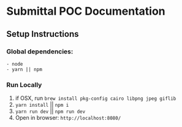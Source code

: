 # Submittal POC Documentation
## Setup Instructions
### Global dependencies:
    - node
    - yarn || npm

### Run Locally
1. if OSX, run `brew install pkg-config cairo libpng jpeg giflib`
1. `yarn install` || `npm i`
1. `yarn run dev` || `npm run dev`
1. Open in browser: `http://localhost:8080/`

